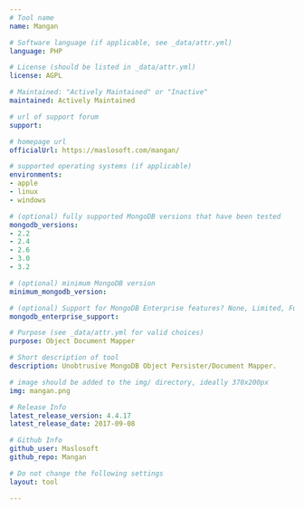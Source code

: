 ```yaml
---
# Tool name
name: Mangan

# Software language (if applicable, see _data/attr.yml)
language: PHP

# License (should be listed in _data/attr.yml)
license: AGPL

# Maintained: "Actively Maintained" or "Inactive"
maintained: Actively Maintained

# url of support forum
support: 

# homepage url
officialUrl: https://maslosoft.com/mangan/

# supported operating systems (if applicable)
environments:
- apple
- linux
- windows

# (optional) fully supported MongoDB versions that have been tested
mongodb_versions:
- 2.2
- 2.4
- 2.6
- 3.0
- 3.2

# (optional) minimum MongoDB version
minimum_mongodb_version:

# (optional) Support for MongoDB Enterprise features? None, Limited, Full
mongodb_enterprise_support: 

# Purpose (see _data/attr.yml for valid choices)
purpose: Object Document Mapper

# Short description of tool
description: Unobtrusive MongoDB Object Persister/Document Mapper.

# image should be added to the img/ directory, ideally 370x200px
img: mangan.png

# Release Info
latest_release_version: 4.4.17
latest_release_date: 2017-09-08

# Github Info
github_user: Maslosoft
github_repo: Mangan

# Do not change the following settings
layout: tool

---
```


